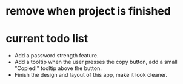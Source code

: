 # remove when project is finished

# current todo list

- Add a password strength feature.
- Add a tooltip when the user presses the copy button, add a small "Copied!" tooltip above the button.
- Finish the design and layout of this app, make it look cleaner.